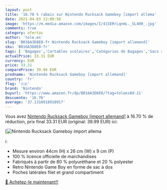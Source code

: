 ```yaml
---
layout: post
title: '16.70 % rabais sur Nintendo Rucksack Gameboy [import allema'
date: 2021-04-03 13:09:50
image: 'https://m.media-amazon.com/images/I/41SERrLqnmL._SL400_.jpg'
comments: true
category: ofertas
author: 'tole.es'
slug: 'B016A3D8E0-fr Nintendo Rucksack Gameboy [import allemand]'
sku: 'B016A3D8E0-fr'
tags: [ 'Bagages','Cartables scolaires','Catégories de Bagages','Sacs scolaires, cartables et trousses','Sacs à dos','Sacs à dos loisir','Sacs à dos pour enfant','nintendo', ]
actualPrice: 33.31 EUR
currency: EUR
price: 33.31
comparePrice: 39.99 EUR
prodname: 'Nintendo Rucksack Gameboy [import allemand]'
country: 'fr'
flag: '🇫🇷'
brand: 'Nintendo'
buyurl: 'https://www.amazon.fr/dp/B016A3D8E0/?tag=tolees0d-21'
descuento: '16.70'
average: '37.1318918918917'
---
```


Vous avez [Nintendo Rucksack Gameboy [import allemand]](https://www.amazon.fr/dp/B016A3D8E0/?tag=tolees0d-21)  à  16.70 % de réduction, prix final  33.31 EUR (original: 39.99 EUR) ici:

[![Nintendo Rucksack Gameboy [import allema](https://m.media-amazon.com/images/I/41SERrLqnmL._SL400_.jpg)](https://www.amazon.fr/dp/B016A3D8E0/?tag=tolees0d-21)

ℹ️:

- Mesure environ 44cm (H) x 26 cm (W) x 9 cm (P)
- 100 % licence officielle de marchandises
- Fabriqués à partir de 80 % polyuréthane et 20 % polyester
- Retro Nintendo Game Boy en forme de sac à dos
- Poches latérales filet et grand compartiment

[🛒 Achetez-le maintenant!!](https://www.amazon.fr/dp/B016A3D8E0/?tag=tolees0d-21)
